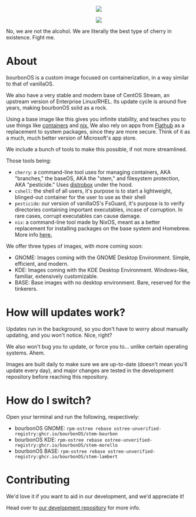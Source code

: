 <p align="center">
  <img src="https://github.com/user-attachments/assets/5fc1dbf1-b8c1-4096-a708-dca0bfb16996"/>
</p>
<p align="center">
  <img src="https://github.com/bourbonOS/bourbonOS/actions/workflows/build.yml/badge.svg"/>
</p>

No, we are not the alcohol. We are literally the best type of cherry in existence. Fight me.

# About
bourbonOS is a custom image focused on containerization, in a way similar to that of vanillaOS.

We also have a very stable and modern base of CentOS Stream, an upstream version of Enterprise Linux/RHEL. Its update cycle is around five years, making bourbonOS solid as a rock.

Using a base image like this gives you infinite stability, and teaches you to use things like [containers](https://www.geeksforgeeks.org/linux-container) and [nix.](https://wikipedia.org/wiki/Nix_(package_manager)) We also rely on apps from [Flathub](https://flathub.org) as a replacement to system packages, since they are more secure. Think of it as a much, much better version of Microsoft's app store.

We include a bunch of tools to make this possible, if not more streamlined.

Those tools being:

- `cherry`: a command-line tool uses for managing containers, AKA "branches," the baseOS, AKA the "stem," and filesystem protection, AKA "pesticide." Uses [distrobox](https://github.com/89luca89/distrobox) under the hood.
- `cshell`: the shell of all users, it's purpose is to start a lightweight, blinged-out container for the user to use as their shell
- `pesticide`: our version of vanillaOS's FsGuard, it's purpose is to verify directories containing important executables, incase of corruption. In rare cases, corrupt executables can cause damage.
- `nix`: a command-line tool made by NixOS, meant as a better replacement for installing packages on the base system and Homebrew. More info [here.](https://nixos.org/guides/how-nix-works/)

We offer three types of images, with more coming soon:
- GNOME: Images coming with the GNOME Desktop Environment. Simple, efficient, and modern.
- KDE: Images coming with the KDE Desktop Environment. Windows-like, familiar, extensively customizable.
- BASE: Base images with no desktop environment. Bare, reserved for the tinkerers.

# How will updates work?
Updates run in the background, so you don't have to worry about manually updating, and you won't notice. Nice, right?

We also won't bug you to update, or force you to... unlike certain operating systems. Ahem.

Images are built daily to make sure we are up-to-date (doesn't mean you'll update every day), and major changes are tested in the development repository before reaching this repository.

# How do I switch?
Open your terminal and run the following, respectively:
- bourbonOS GNOME: `rpm-ostree rebase ostree-unverified-registry:ghcr.io/bourbonOS/stem-bourbon`
- bourbonOS KDE: `rpm-ostree rebase ostree-unverified-registry:ghcr.io/bourbonOS/stem-morello`
- bourbonOS BASE: `rpm-ostree rebase ostree-unverified-registry:ghcr.io/bourbonOS/stem-lambert`

# Contributing
We'd love it if you want to aid in our development, and we'd appreciate it!

Head over to [our development repository](https://github.com/bourbonOS/bourbonOS-devel) for more info.
